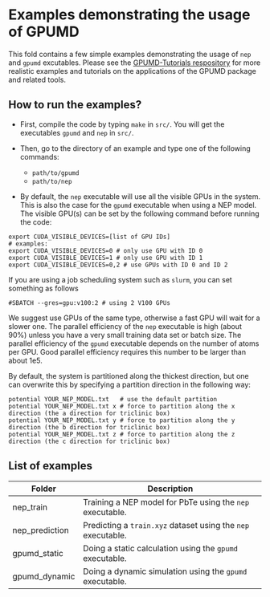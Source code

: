 # Examples demonstrating the usage of GPUMD

This fold contains a few simple examples demonstrating the usage of `nep` and `gpumd` excutables.
Please see the [GPUMD-Tutorials respository](https://github.com/brucefan1983/GPUMD-Tutorials) for more realistic examples and tutorials on the applications of the GPUMD package and related tools.


## How to run the examples?

* First, compile the code by typing `make` in `src/`. You will get the executables `gpumd` and `nep` in `src/`.

* Then, go to the directory of an example and type one of the following commands:
  * `path/to/gpumd`
  * `path/to/nep`
  
* By default, the `nep` executable will use all the visible GPUs in the system. 
This is also the case for the `gpumd` executable when using a NEP model.
The visible GPU(s) can be set by the following command before running the code:
```
export CUDA_VISIBLE_DEVICES=[list of GPU IDs]
# examples:
export CUDA_VISIBLE_DEVICES=0 # only use GPU with ID 0
export CUDA_VISIBLE_DEVICES=1 # only use GPU with ID 1
export CUDA_VISIBLE_DEVICES=0,2 # use GPUs with ID 0 and ID 2
```
If you are using a job scheduling system such as `slurm`, you can set something as follows
```
#SBATCH --gres=gpu:v100:2 # using 2 V100 GPUs
```
We suggest use GPUs of the same type, otherwise a fast GPU will wait for a slower one.
The parallel efficiency of the `nep` executable is high (about 90%) unless you have a very small training data set or batch size.
The parallel efficiency of the 	`gpumd` executable depends on the number of atoms per GPU. Good parallel efficiency requires this number to be larger than about 1e5.

By default, the system is partitioned along the thickest direction, but one can overwrite this by specifying a partition direction in the following way:
```
potential YOUR_NEP_MODEL.txt   # use the default partition
potential YOUR_NEP_MODEL.txt x # force to partition along the x direction (the a direction for triclinic box)
potential YOUR_NEP_MODEL.txt y # force to partition along the y direction (the b direction for triclinic box)
potential YOUR_NEP_MODEL.txt z # force to partition along the z direction (the c direction for triclinic box)
```

## List of examples

| Folder                 | Description                                        |
| -----------------------| ---------------------------------------------------|
| nep_train              | Training a NEP model for PbTe using the `nep` executable. |
| nep_prediction         | Predicting a `train.xyz` dataset using the `nep` executable. |
| gpumd_static           | Doing a static calculation using the `gpumd` executable. |
| gpumd_dynamic          | Doing a dynamic simulation using the `gpumd` executable. |